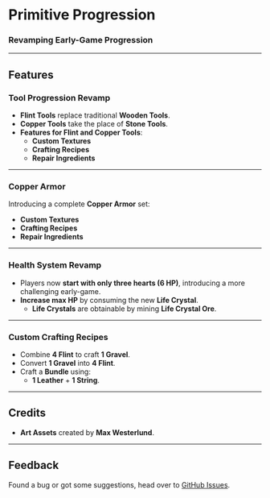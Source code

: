 # **Primitive Progression**
### **Revamping Early-Game Progression**
___
## **Features**
### **Tool Progression Revamp**
- **Flint Tools** replace traditional **Wooden Tools**.
- **Copper Tools** take the place of **Stone Tools**.
- **Features for Flint and Copper Tools**:
  - **Custom Textures**
  - **Crafting Recipes**
  - **Repair Ingredients**
___
### **Copper Armor**
Introducing a complete **Copper Armor** set:
- **Custom Textures**
- **Crafting Recipes**
- **Repair Ingredients**
___
### **Health System Revamp**
- Players now **start with only three hearts (6 HP)**, introducing a more challenging early-game.
- **Increase max HP** by consuming the new **Life Crystal**.
  - **Life Crystals** are obtainable by mining **Life Crystal Ore**.
___
### **Custom Crafting Recipes**
- Combine **4 Flint** to craft **1 Gravel**.
- Convert **1 Gravel** into **4 Flint**.
- Craft a **Bundle** using:
  - **1 Leather** + **1 String**.
___
## **Credits**
- **Art Assets** created by **Max Westerlund**.
___
## Feedback
Found a bug or got some suggestions, head over to [GitHub Issues](https://github.com/q4niel/Primitive-Progression/issues).